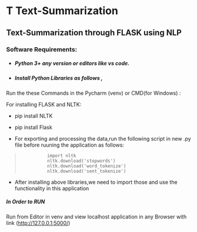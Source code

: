 # T Text-Summarization
Text-Summarization through FLASK using NLP
----------------------------------------------------------------

### Software Requirements:
* #####  Python 3+ any version or editors like vs code.
* ##### Install Python Libraries as follows ,
 Run the these Commands in the Pycharm (venv) or CMD(for Windows) :

 For installing FLASK and NLTK:
* pip install NLTK
* pip install Flask
  
* For exporting and processing the data,run the following script in new .py file before ruuning the application as follows:
>               import nltk
>               nltk.download('stopwords')
>               nltk.download('word_tokenize')
>               nltk.download('sent_tokenize')
>

*  After installing above libraries,we need to import those and use the functionality in this application

##### In Order to RUN 

 Run from Editor in venv and view localhost application in any Browser with link (http://127.0.0.1:5000/)

